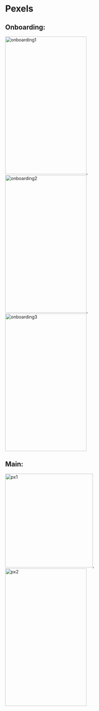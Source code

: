 # Pexels
## Onboarding:
<img height = "440" width="260" alt="onboarding1" src="https://github.com/alkhero21/Pexels/assets/73021212/54f2e4c2-b8c1-4cc8-970e-3638e0df6734">, <img height = "440" width="260" alt="onboarding2" src="https://github.com/alkhero21/Pexels/assets/73021212/cfc9afb9-a513-4308-b0f1-541801fd3f80">, <img height = "440" width="260" alt="onboarding3" src="https://github.com/alkhero21/Pexels/assets/73021212/185bef8e-0ab0-41c8-9df3-083c9c35b43a">

## Main:
<img height = "300" width="280" alt="px1" src="https://github.com/alkhero21/Pexels/assets/73021212/780ad5e2-5c52-4b6f-bf6e-20c0b465fec5">,<img height = "440" width="260" alt="px2" src="https://github.com/alkhero21/Pexels/assets/73021212/effbdc6a-6c0e-4e08-b61a-50be6c95650f">



